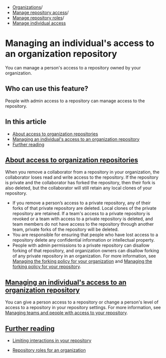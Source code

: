   * [Organizations](https://docs.github.com/en/organizations "Organizations")/
  * [Manage repository access](https://docs.github.com/en/organizations/managing-user-access-to-your-organizations-repositories "Manage repository access")/
  * [Manage repository roles](https://docs.github.com/en/organizations/managing-user-access-to-your-organizations-repositories/managing-repository-roles "Manage repository roles")/
  * [Manage individual access](https://docs.github.com/en/organizations/managing-user-access-to-your-organizations-repositories/managing-repository-roles/managing-an-individuals-access-to-an-organization-repository "Manage individual access")


# Managing an individual's access to an organization repository
You can manage a person's access to a repository owned by your organization.
## Who can use this feature?
People with admin access to a repository can manage access to the repository.
## In this article
  * [About access to organization repositories](https://docs.github.com/en/organizations/managing-user-access-to-your-organizations-repositories/managing-repository-roles/managing-an-individuals-access-to-an-organization-repository#about-access-to-organization-repositories)
  * [Managing an individual's access to an organization repository](https://docs.github.com/en/organizations/managing-user-access-to-your-organizations-repositories/managing-repository-roles/managing-an-individuals-access-to-an-organization-repository#managing-an-individuals-access-to-an-organization-repository)
  * [Further reading](https://docs.github.com/en/organizations/managing-user-access-to-your-organizations-repositories/managing-repository-roles/managing-an-individuals-access-to-an-organization-repository#further-reading)


## [About access to organization repositories](https://docs.github.com/en/organizations/managing-user-access-to-your-organizations-repositories/managing-repository-roles/managing-an-individuals-access-to-an-organization-repository#about-access-to-organization-repositories)
When you remove a collaborator from a repository in your organization, the collaborator loses read and write access to the repository. If the repository is private and the collaborator has forked the repository, then their fork is also deleted, but the collaborator will still retain any local clones of your repository.
  * If you remove a person’s access to a private repository, any of their forks of that private repository are deleted. Local clones of the private repository are retained. If a team's access to a private repository is revoked or a team with access to a private repository is deleted, and team members do not have access to the repository through another team, private forks of the repository will be deleted.
  * You are responsible for ensuring that people who have lost access to a repository delete any confidential information or intellectual property.
  * People with admin permissions to a private repository can disallow forking of that repository, and organization owners can disallow forking of any private repository in an organization. For more information, see [Managing the forking policy for your organization](https://docs.github.com/en/organizations/managing-organization-settings/managing-the-forking-policy-for-your-organization) and [Managing the forking policy for your repository](https://docs.github.com/en/repositories/managing-your-repositorys-settings-and-features/managing-repository-settings/managing-the-forking-policy-for-your-repository).


## [Managing an individual's access to an organization repository](https://docs.github.com/en/organizations/managing-user-access-to-your-organizations-repositories/managing-repository-roles/managing-an-individuals-access-to-an-organization-repository#managing-an-individuals-access-to-an-organization-repository)
You can give a person access to a repository or change a person's level of access to a repository in your repository settings. For more information, see [Managing teams and people with access to your repository](https://docs.github.com/en/repositories/managing-your-repositorys-settings-and-features/managing-repository-settings/managing-teams-and-people-with-access-to-your-repository).
## [Further reading](https://docs.github.com/en/organizations/managing-user-access-to-your-organizations-repositories/managing-repository-roles/managing-an-individuals-access-to-an-organization-repository#further-reading)
  * [Limiting interactions in your repository](https://docs.github.com/en/communities/moderating-comments-and-conversations/limiting-interactions-in-your-repository)


  * [Repository roles for an organization](https://docs.github.com/en/organizations/managing-user-access-to-your-organizations-repositories/managing-repository-roles/repository-roles-for-an-organization)


